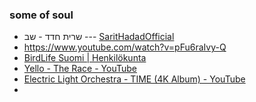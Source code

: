 ### some of soul 

- שרית חדד - שב --- [SaritHadadOfficial](https://www.youtube.com/watch?v=vPPNJahFCko)
- https://www.youtube.com/watch?v=pFu6raIvy-Q  
- [BirdLife Suomi | Henkilökunta](https://www.birdlife.fi/jarjesto/yhteystiedot/henkilokunta/)  
- [Yello - The Race - YouTube](https://www.youtube.com/watch?v=Y4QbJRAWvRU) 
- [Electric Light Orchestra - TIME (4K Album) - YouTube](https://www.youtube.com/watch?v=yxBZhHE-R7M) 
- 
